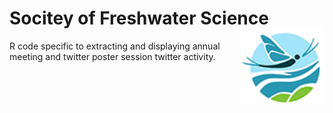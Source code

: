 # Socitey of Freshwater Science <img src="./plots/SFS_logoOnly.png" align="right" height = "120"/>

R code specific to extracting and displaying annual meeting and twitter poster session twitter activity. 

